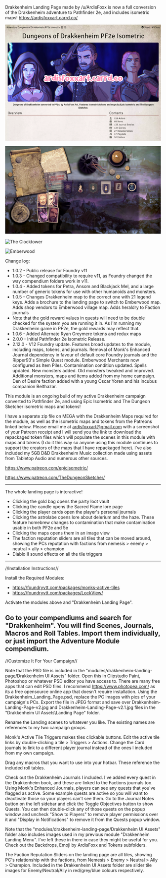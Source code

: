 Drakkenheim Landing Page made by /u/ArdisFoxx is now a full conversion of the Drakkenheim adventure to Pathfinder 2e, and includes isometric maps!
https://ardisfoxxart.carrd.co/

![Adventure Module](https://github.com/ArdisFoxx/drakkenheim-landing-page/blob/df69f8cb999e99830c36c3a4b656b0b7e2b6ac5c/Drakkenheim%20UI%20Assets/AdventureModuleSummary.png?raw=true)

![The Landing Page](https://github.com/ArdisFoxx/drakkenheim-landing-page/blob/a54158aeb005c406ea030c7dfd8c7b1e8c5d27b3/Drakkenheim%20UI%20Assets/Landing%20Page/Drakkenheim-Landing-Page-v2.jpg?raw=true)

![The Clocktower](https://github.com/ArdisFoxx/drakkenheim-landing-page/blob/3cac2251c785a24ad11ffd35847d2daff72e605d/Drakkenheim%20UI%20Assets/MapsIso/Clocktower_Iso.jpg?raw=true)

![Emberwood](https://github.com/ArdisFoxx/drakkenheim-landing-page/blob/3cac2251c785a24ad11ffd35847d2daff72e605d/Drakkenheim%20UI%20Assets/Landing%20Page/Emberwood%20Isometric%20by%20side_way.jpg?raw=true)

Change log: 

* 1.0.2 - Public release for Foundry v11
* 1.0.3 - Changed compatibility to require v11, as Foundry changed the way compendium folders work in v11.
* 1.0.4 - Added tokens for Petra, Ansom and Blackjack Mel, and a large number of generic tokens for use with other humanoids and monsters.
* 1.0.5 - Changes Drakkenheim map to the correct one with 21 legend keys. Adds a brochure to the landing page to switch to Emberwood map. Adds shop vendors to Emberwood village map. Adds heraldry to Faction journals
* Note that the gold reward values in quests will need to be double checked for the system you are running it in. As I'm running my Drakkenheim game in PF2e, the gold rewards may reflect that.
* 1.0.6 - Added Alternate Ryan Greymere tokens and redux maps
* 2.0.0 - Initial Pathfinder 2e Isometric Release.
* 2.12.0 - V12 Foundry update. Features broad updates to the module, including maps, tokens, and journals. Removal of Monk's Enhanced Journal dependency in favour of default core Foundry journals and the Ripper93's Simple Quest module. Emberwood Merchants now configured as Item Piles. Contamination condition updated. Spells updated. New monsters added. Old monsters tweaked and improved. Additional monsters, maps and items added from my home campaign. Den of Desire faction added with a young Oscar Yoren and his incubus companion Belthazar.

This module is an ongoing build of my active Drakkenheim campaign converted to Pathfinder 2e, and using Epic Isometric and The Dungeon Sketcher isometric maps and tokens!

I have a separate zip file on MEGA with the Drakkenheim Maps required for the module, as well as the isometric maps and tokens from the Patreons linked below. Please email me at ardisfoxxart@gmail.com with a screenshot of your Patreon receipt and I will send you the link to download the repackaged token files which will populate the scenes in this module with maps and tokens (I do it this way so anyone using this module continues to support the creators of the maps that I have repackaged here). I've also included my 5GB D&D Drakkenheim Music collection made using assets from Tabletop Audio and numerous other sources.

https://www.patreon.com/epicisometric/

https://www.patreon.com/TheDungeonSketcher/

-----------------

The whole landing page is interactive!

* Clicking the gold bag opens the party loot vault
* Clicking the candle opens the Sacred Flame lore page
* Clicking the player cards open the player's personal journals
* Clicking the astrolabe opens lore about delerium and the haze. These feature homebrew changes to contamination that make contamination usable in both PF2e and 5e
* Clicking the maps opens them in an image view
* The faction reputation sliders are all tiles that can be moved around, showing the PCs reputation with factions from nemesis > enemy > neutral > ally > champion
* Diablo II sound effects on all the tile triggers

-----------------

//Installation Instructions//

Install the Required Modules:
* https://foundryvtt.com/packages/monks-active-tiles
* https://foundryvtt.com/packages/LockView/

Activate the modules above and "Drakkenheim Landing Page".

Go to your compendiums and search for "Drakkenheim". You will find Scenes, Journals, Macros and Roll Tables. Import them individually, or just import the Adventure Module compendium.
-----------------

//Customize It For Your Campaign//

Note that the PSD file is included in the "modules/drakkenheim-landing-page/Drakkenheim UI Assets" folder. Open this in Clipstudio Paint, Photoshop or whatever PSD editor you have access to. There are many free apps that can edit PSD files. I recommend https://www.photopea.com/ as its a free opensource online app that doesn't require installation.
Using the Drakkenheim_Landing_Page.psd, replace the PC images with pics of your campaign's PCs. 
Export the file in JPEG format and save over Drakkenheim-Landing-Page-v2.jpg and Drakkenheim-Landing-Page-v2.1.jpg files in the "Drakkenheim UI Assets\Landing Page" folder.

Rename the Landing scenes to whatever you like. The existing names are references to my two campaign groups.

Monk's Active Tile Triggers makes tiles clickable buttons. 
Edit the active tile links by double-clicking a tile > Triggers > Actions. 
Change the Card journals to link to a different player journal instead of the ones I included from my own campaign.

Drag any macros that you want to use into your hotbar. These reference the included roll tables.

Check out the Drakkenheim Journals I included. I've added every quest in the Drakkenheim book, and these are linked to the Factions journals too. Using Monk's Enhanced Journals, players can see any quests that you've flagged as active.
Some example quests are active so you will want to deactivate those so your players can't see them. Go to the Journal Notes button on the left sidebar and click the Toggle Objectives button to show Quests. You can then double-click any of those quests on the popup window and uncheck "Show to Players" to remove player permissions over it and "Display in Notifications" to remove it from the Quests popup window.

Note that the "modules/drakkenheim-landing-page/Drakkenheim UI Assets" folder also includes images used in my previous module "Drakkenheim Landing Menu". I've left these in there in case they might be useful for you. Check out the Backdrops, Emoji by ArdisFoxx and Tokens subfolders.

The Faction Reputation Sliders on the landing page are all tiles, showing PC's relationship with the factions, from Nemesis > Enemy > Neutral > Ally > Champion. Included in the Drakkenheim UI Assets folder are slider tile images for Enemy/Neutral/Ally in red/grey/blue colours respectively. 
